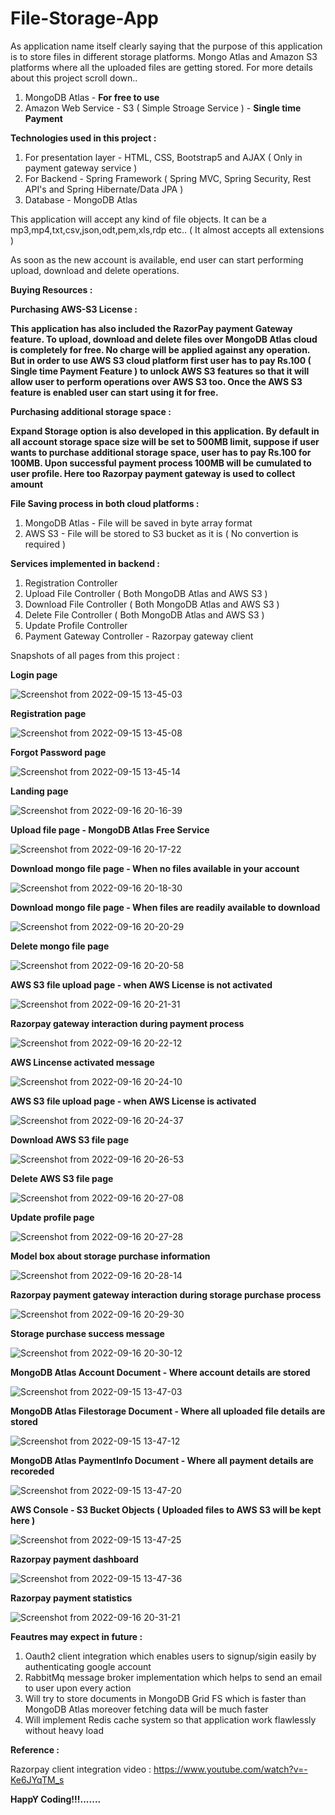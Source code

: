 # File-Storage-App

As application name itself clearly saying that the purpose of this application is to store files in different storage platforms. Mongo Atlas and Amazon S3 platforms where all the uploaded files are getting stored. For more details about this project scroll down..


1. MongoDB Atlas - **For free to use**
2. Amazon Web Service - S3 ( Simple Stroage Service ) - **Single time Payment** 

**Technologies used in this project :**

1. For presentation layer - HTML, CSS, Bootstrap5 and AJAX ( Only in payment gateway service )
2. For Backend - Spring Framework ( Spring MVC, Spring Security, Rest API's and Spring Hibernate/Data JPA )
3. Database - MongoDB Atlas

This application will accept any kind of file objects. It can be a mp3,mp4,txt,csv,json,odt,pem,xls,rdp etc.. ( It almost accepts all extensions )

As soon as the new account is available, end user can start performing upload, download and delete operations. 

**Buying Resources :**

**Purchasing AWS-S3 License :**

**This application has also included the RazorPay payment Gateway feature. To upload, download and delete files over MongoDB Atlas cloud is completely for free. No charge will be applied against any operation. But in order to use AWS S3 cloud platform first user has to pay Rs.100 ( Single time Payment Feature ) to unlock AWS S3 features so that it will allow user to perform operations over AWS S3 too. Once the AWS S3 feature is enabled user can start using it for free.**

**Purchasing additional storage space :**

**Expand Storage option is also developed in this application. By default in all account storage space size will be set to 500MB limit, suppose if user wants to purchase additional storage space, user has to pay Rs.100 for 100MB. Upon successful payment process 100MB will be cumulated to user profile. Here too Razorpay payment gateway is used to collect amount**

**File Saving process in both cloud platforms :**

1. MongoDB Atlas - File will be saved in byte array format
2. AWS S3 - File will be stored to S3 bucket as it is ( No convertion is required )

**Services implemented in backend :**

1. Registration Controller
2. Upload File Controller ( Both MongoDB Atlas and AWS S3 )
3. Download File Controller ( Both MongoDB Atlas and AWS S3 )
4. Delete File Controller ( Both MongoDB Atlas and AWS S3 )
5. Update Profile Controller
6. Payment Gateway Controller - Razorpay gateway client

Snapshots of all pages from this project :

**Login page**

![Screenshot from 2022-09-15 13-45-03](https://user-images.githubusercontent.com/112934529/190396374-addbf1e6-e680-4dc5-935f-3c58e54dacf5.png)

**Registration page**

![Screenshot from 2022-09-15 13-45-08](https://user-images.githubusercontent.com/112934529/190396430-895a751d-a30a-439c-bae6-b33d84775467.png)

**Forgot Password page**

![Screenshot from 2022-09-15 13-45-14](https://user-images.githubusercontent.com/112934529/190396500-fb667f5a-a4b6-433b-a746-e36d8e8edeb2.png)

**Landing page**

![Screenshot from 2022-09-16 20-16-39](https://user-images.githubusercontent.com/112934529/190666773-f4a91a3f-2e3e-4f23-af0f-4db09d686adf.png)

**Upload file page - MongoDB Atlas Free Service**

![Screenshot from 2022-09-16 20-17-22](https://user-images.githubusercontent.com/112934529/190666936-0710701d-f9ea-4dee-9812-3270d8e23ad4.png)

**Download mongo file page - When no files available in your account**

![Screenshot from 2022-09-16 20-18-30](https://user-images.githubusercontent.com/112934529/190667117-46d333b7-edaa-4315-8cc8-9e30441662cc.png)

**Download mongo file page - When files are readily available to download**

![Screenshot from 2022-09-16 20-20-29](https://user-images.githubusercontent.com/112934529/190667619-3fc3fa28-5f94-4f4b-9732-d55b9fdd2aa3.png)

**Delete mongo file page**

![Screenshot from 2022-09-16 20-20-58](https://user-images.githubusercontent.com/112934529/190667704-cece689a-a0f7-46ec-9fd6-f166b755d3eb.png)

**AWS S3 file upload page - when AWS License is not activated**

![Screenshot from 2022-09-16 20-21-31](https://user-images.githubusercontent.com/112934529/190667835-9d3b0f1c-08f1-463f-bad0-ad172e636e69.png)

**Razorpay gateway interaction during payment process**

![Screenshot from 2022-09-16 20-22-12](https://user-images.githubusercontent.com/112934529/190668011-8dd4a4d8-ce2e-4b8c-bd5e-5c3f2a0ba7b9.png)

**AWS Lincense activated message**

![Screenshot from 2022-09-16 20-24-10](https://user-images.githubusercontent.com/112934529/190668458-b45e2322-90f2-449d-8d01-dd34c90b91c7.png)

**AWS S3 file upload page - when AWS License is activated**

![Screenshot from 2022-09-16 20-24-37](https://user-images.githubusercontent.com/112934529/190668547-492cb6ab-002c-44d2-9109-bff8f790cb64.png)

**Download AWS S3 file page**

![Screenshot from 2022-09-16 20-26-53](https://user-images.githubusercontent.com/112934529/190669037-61dcc699-6c27-4fbb-9db5-9b77fcb0bd1e.png)

**Delete AWS S3 file page**

![Screenshot from 2022-09-16 20-27-08](https://user-images.githubusercontent.com/112934529/190669080-f0708e10-0c6c-496c-a4b4-30d6335dfa00.png)

**Update profile page**

![Screenshot from 2022-09-16 20-27-28](https://user-images.githubusercontent.com/112934529/190669137-8d5a2159-d149-457f-8186-ff2be759af4a.png)

**Model box about storage purchase information**

![Screenshot from 2022-09-16 20-28-14](https://user-images.githubusercontent.com/112934529/190669317-12910748-ff56-407b-af03-b95a6517a381.png)

**Razorpay payment gateway interaction during storage purchase process**

![Screenshot from 2022-09-16 20-29-30](https://user-images.githubusercontent.com/112934529/190669600-3cdeca55-9dee-4abd-8642-9d0356d1664d.png)

**Storage purchase success message**

![Screenshot from 2022-09-16 20-30-12](https://user-images.githubusercontent.com/112934529/190669781-c9969882-7524-4cb5-ac1f-643af104d706.png)

**MongoDB Atlas Account Document - Where account details are stored**

![Screenshot from 2022-09-15 13-47-03](https://user-images.githubusercontent.com/112934529/190397869-f34f4d72-c560-479e-a790-3ebc406ae28d.png)

**MongoDB Atlas Filestorage Document - Where all uploaded file details are stored**

![Screenshot from 2022-09-15 13-47-12](https://user-images.githubusercontent.com/112934529/190398042-41f097c8-a3d6-4840-9801-96486eaf5c7f.png)

**MongoDB Atlas PaymentInfo Document - Where all payment details are recoreded**

![Screenshot from 2022-09-15 13-47-20](https://user-images.githubusercontent.com/112934529/190398150-f61bd87a-851b-458a-89a1-039b42d05e44.png)

**AWS Console - S3 Bucket Objects ( Uploaded files to AWS S3 will be kept here )**

![Screenshot from 2022-09-15 13-47-25](https://user-images.githubusercontent.com/112934529/190398208-1080a510-af0d-496f-8b43-3b57d80a9b1b.png)

**Razorpay payment dashboard**

![Screenshot from 2022-09-15 13-47-36](https://user-images.githubusercontent.com/112934529/190398386-0c13564a-0cda-43c5-9a6a-32f698e5246c.png)

**Razorpay payment statistics**

![Screenshot from 2022-09-16 20-31-21](https://user-images.githubusercontent.com/112934529/190670053-4d5a98df-7c4d-4a98-8b11-49bea70dd5da.png)


**Feautres may expect in future :**

1. Oauth2 client integration which enables users to signup/sigin easily by authenticating google account
2. RabbitMq message broker implementation which helps to send an email to user upon every action
3. Will try to store documents in MongoDB Grid FS which is faster than MongoDB Atlas moreover fetching data will be much faster
4. Will implement Redis cache system so that application work flawlessly without heavy load

**Reference :**

Razorpay client integration video : https://www.youtube.com/watch?v=-Ke6JYqTM_s

**HappY Coding!!!.......**
